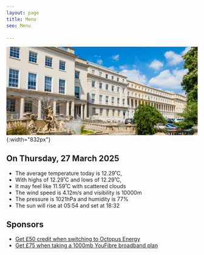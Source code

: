 ```yaml
---
layout: page
title: Menu
seo: Menu

---
```


![Logo](/images/logo.jpg){:width="832px"}


<!-- weather_marker starts -->
## On Thursday, 27 March 2025

- The average temperature today is 12.29˚C,
- With highs of 12.29˚C and lows of 12.29˚C,
- It may feel like 11.59˚C with scattered clouds
- The wind speed is 4.12m/s and visibility is 10000m
- The pressure is 1021hPa and humidity is 77%
- The sun will rise at 05:54 and set at 18:32

<!-- weather_marker ends -->


## Sponsors

- [Get £50 credit when switching to Octopus Energy](https://bit.ly/3oD1nnS)
- [Get £75 when taking a 1000mb YouFibre broadband plan](https://aklam.io/91zWhU?)

